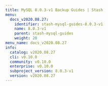 ```yaml
---
title: MySQL 8.0.3-v1 Backup Guides | Stash
menu:
  docs_v2020.08.27:
    identifier: stash-mysql-guides-8.0.3-v1
    name: 8.0.3-v1
    parent: stash-mysql-guides
    weight: 20
menu_name: docs_v2020.08.27
info:
  catalog: v2020.08.27
  cli: v0.10.0
  community: v0.10.0
  enterprise: v0.10.0
  subproject_version: 8.0.3-v1
  version: v2020.08.27
---
```


